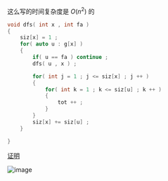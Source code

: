 这么写的时间复杂度是 $`O(n^2)`$ 的

```cpp
void dfs( int x , int fa )
{
    siz[x] = 1 ;
    for( auto u : g[x] )
    {
        if( u == fa ) continue ;
        dfs( u , x ) ;

        for( int j = 1 ; j <= siz[x] ; j ++ )
        {
            for( int k = 1 ; k <= siz[u] ; k ++ )
            {
                tot ++ ;
            }
        }
        siz[x] += siz[u] ;
    }

}
```


[证明](https://www.cnblogs.com/huangqixuan/p/17652214.html)

![image](https://github.com/Sheepsheep1420/my_ACM/assets/97673966/86cb7c07-8984-4a87-bb21-d50e69ab58d4)
